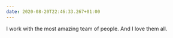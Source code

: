 ```yaml
---
date: 2020-08-20T22:46:33.267+01:00
---
```


I work with the most amazing team of people. And I love them all.
